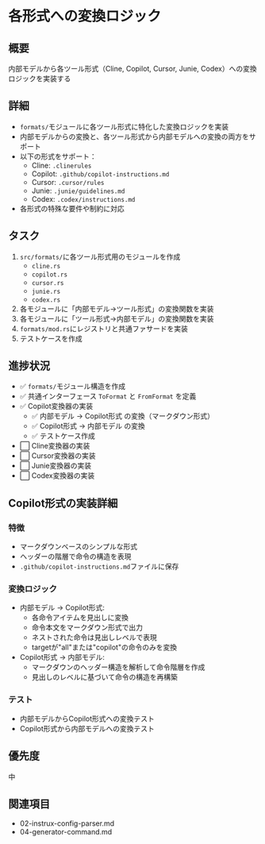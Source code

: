 # 各形式への変換ロジック

## 概要
内部モデルから各ツール形式（Cline, Copilot, Cursor, Junie, Codex）への変換ロジックを実装する

## 詳細
- `formats/`モジュールに各ツール形式に特化した変換ロジックを実装
- 内部モデルからの変換と、各ツール形式から内部モデルへの変換の両方をサポート
- 以下の形式をサポート：
  - Cline: `.clinerules`
  - Copilot: `.github/copilot-instructions.md`
  - Cursor: `.cursor/rules`
  - Junie: `.junie/guidelines.md`
  - Codex: `.codex/instructions.md`
- 各形式の特殊な要件や制約に対応

## タスク
1. `src/formats/`に各ツール形式用のモジュールを作成
   - `cline.rs`
   - `copilot.rs`
   - `cursor.rs`
   - `junie.rs`
   - `codex.rs`
2. 各モジュールに「内部モデル→ツール形式」の変換関数を実装
3. 各モジュールに「ツール形式→内部モデル」の変換関数を実装
4. `formats/mod.rs`にレジストリと共通ファサードを実装
5. テストケースを作成

## 進捗状況
- ✅ `formats/`モジュール構造を作成
- ✅ 共通インターフェース `ToFormat` と `FromFormat` を定義
- ✅ Copilot変換器の実装
  - ✅ 内部モデル → Copilot形式 の変換（マークダウン形式）
  - ✅ Copilot形式 → 内部モデル の変換
  - ✅ テストケース作成
- ⬜ Cline変換器の実装
- ⬜ Cursor変換器の実装
- ⬜ Junie変換器の実装
- ⬜ Codex変換器の実装

## Copilot形式の実装詳細

### 特徴
- マークダウンベースのシンプルな形式
- ヘッダーの階層で命令の構造を表現
- `.github/copilot-instructions.md`ファイルに保存

### 変換ロジック
- 内部モデル → Copilot形式:
  - 各命令アイテムを見出しに変換
  - 命令本文をマークダウン形式で出力
  - ネストされた命令は見出しレベルで表現
  - targetが"all"または"copilot"の命令のみを変換
- Copilot形式 → 内部モデル:
  - マークダウンのヘッダー構造を解析して命令階層を作成
  - 見出しのレベルに基づいて命令の構造を再構築

### テスト
- 内部モデルからCopilot形式への変換テスト
- Copilot形式から内部モデルへの変換テスト

## 優先度
中

## 関連項目
- 02-instrux-config-parser.md
- 04-generator-command.md
